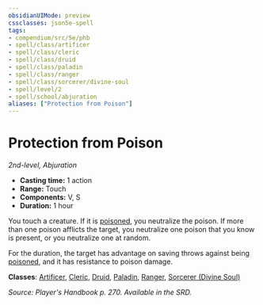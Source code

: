 ```yaml
---
obsidianUIMode: preview
cssclasses: json5e-spell
tags:
- compendium/src/5e/phb
- spell/class/artificer
- spell/class/cleric
- spell/class/druid
- spell/class/paladin
- spell/class/ranger
- spell/class/sorcerer/divine-soul
- spell/level/2
- spell/school/abjuration
aliases: ["Protection from Poison"]
---
```

# Protection from Poison
*2nd-level, Abjuration*  

- **Casting time:** 1 action
- **Range:** Touch
- **Components:** V, S
- **Duration:** 1 hour

You touch a creature. If it is [poisoned](_conditions.md#poisoned), you neutralize the poison. If more than one poison afflicts the target, you neutralize one poison that you know is present, or you neutralize one at random.

For the duration, the target has advantage on saving throws against being [poisoned](_conditions.md#poisoned), and it has resistance to poison damage.

**Classes**: [Artificer](artificer-tce.md), [Cleric](cleric.md), [Druid](druid.md), [Paladin](paladin.md), [Ranger](ranger.md), [Sorcerer (Divine Soul)](sorcerer-divine-soul-xge.md)

*Source: Player's Handbook p. 270. Available in the SRD.*